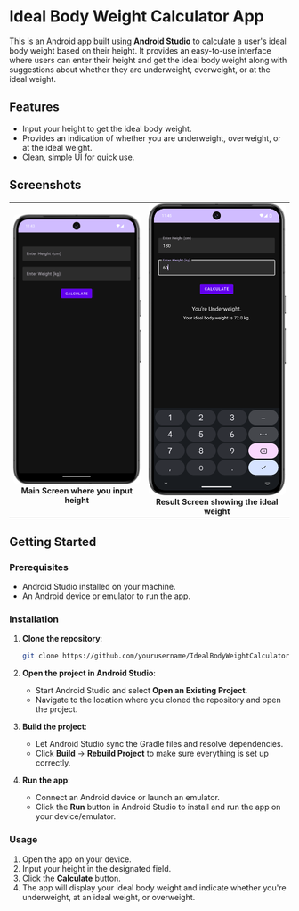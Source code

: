 # Ideal Body Weight Calculator App

This is an Android app built using **Android Studio** to calculate a user's ideal body weight based on their height. It provides an easy-to-use interface where users can enter their height and get the ideal body weight along with suggestions about whether they are underweight, overweight, or at the ideal weight.

## Features

- Input your height to get the ideal body weight.
- Provides an indication of whether you are underweight, overweight, or at the ideal weight.
- Clean, simple UI for quick use.

## Screenshots

<table>
  <tr>
    <td align="center">
      <img src="image/BodyWeight1.png" alt="App Home Screen" width="250" style="border-radius: 8px;"/>
      <br><strong>Main Screen where you input height</strong>
    </td>
    <td align="center">
      <img src="image/BodyWeight2.png" alt="Result Screen" width="250" style="border-radius: 8px;"/>
      <br><strong>Result Screen showing the ideal weight</strong>
    </td>
  </tr>
</table>


## Getting Started

### Prerequisites

- Android Studio installed on your machine.
- An Android device or emulator to run the app.

### Installation

1. **Clone the repository**:

   ```bash
   git clone https://github.com/yourusername/IdealBodyWeightCalculator.git
   ```

2. **Open the project in Android Studio**:
   - Start Android Studio and select **Open an Existing Project**.
   - Navigate to the location where you cloned the repository and open the project.

3. **Build the project**:
   - Let Android Studio sync the Gradle files and resolve dependencies.
   - Click **Build** -> **Rebuild Project** to make sure everything is set up correctly.

4. **Run the app**:
   - Connect an Android device or launch an emulator.
   - Click the **Run** button in Android Studio to install and run the app on your device/emulator.

### Usage

1. Open the app on your device.
2. Input your height in the designated field.
3. Click the **Calculate** button.
4. The app will display your ideal body weight and indicate whether you're underweight, at an ideal weight, or overweight.
